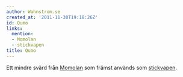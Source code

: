 ```yaml
---
author: Wahnstrom.se
created_at: '2011-11-30T19:18:26Z'
id: Qumo
links:
  mention:
  - Momolan
  - stickvapen
title: Qumo
---
```


Ett mindre svärd från [Momolan] som främst används som [stickvapen].

  [Momolan]: Momolan
  [stickvapen]: stickvapen